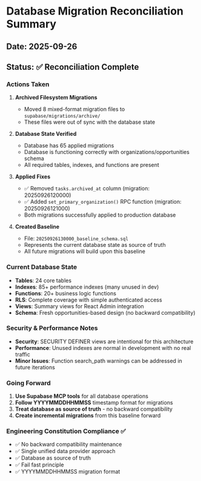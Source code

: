 # Database Migration Reconciliation Summary

## Date: 2025-09-26

## Status: ✅ Reconciliation Complete

### Actions Taken

1. **Archived Filesystem Migrations**
   - Moved 8 mixed-format migration files to `supabase/migrations/archive/`
   - These files were out of sync with the database state

2. **Database State Verified**
   - Database has 65 applied migrations
   - Database is functioning correctly with organizations/opportunities schema
   - All required tables, indexes, and functions are present

3. **Applied Fixes**
   - ✅ Removed `tasks.archived_at` column (migration: 20250926120000)
   - ✅ Added `set_primary_organization()` RPC function (migration: 20250926121000)
   - Both migrations successfully applied to production database

4. **Created Baseline**
   - File: `20250926130000_baseline_schema.sql`
   - Represents the current database state as source of truth
   - All future migrations will build upon this baseline

### Current Database State

- **Tables**: 24 core tables
- **Indexes**: 85+ performance indexes (many unused in dev)
- **Functions**: 20+ business logic functions
- **RLS**: Complete coverage with simple authenticated access
- **Views**: Summary views for React Admin integration
- **Schema**: Fresh opportunities-based design (no backward compatibility)

### Security & Performance Notes

- **Security**: SECURITY DEFINER views are intentional for this architecture
- **Performance**: Unused indexes are normal in development with no real traffic
- **Minor Issues**: Function search_path warnings can be addressed in future iterations

### Going Forward

1. **Use Supabase MCP tools** for all database operations
2. **Follow YYYYMMDDHHMMSS** timestamp format for migrations
3. **Treat database as source of truth** - no backward compatibility
4. **Create incremental migrations** from this baseline forward

### Engineering Constitution Compliance ✅

- ✅ No backward compatibility maintenance
- ✅ Single unified data provider approach
- ✅ Database as source of truth
- ✅ Fail fast principle
- ✅ YYYYMMDDHHMMSS migration format